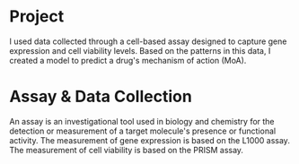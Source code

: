 # Project
I used data collected through a cell-based assay designed to capture gene expression and cell viability levels.
Based on the patterns in this data, I created a model to predict a drug's mechanism of action (MoA).


# Assay & Data Collection
An assay is an investigational tool used in biology and chemistry for the detection or measurement of a target molecule's presence or functional activity.
The measurement of gene expression is based on the L1000 assay.
The measurement of cell viability is based on the PRISM assay.

